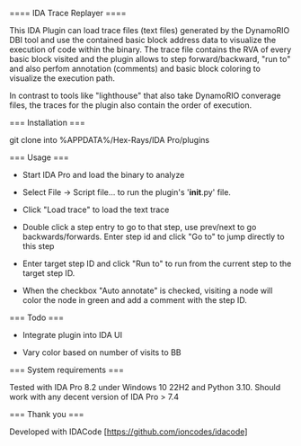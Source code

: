 ==== IDA Trace Replayer ====

This IDA Plugin can load trace files (text files) generated by the DynamoRIO DBI tool and use the contained basic block address data to visualize the execution of code within the binary.
The trace file contains the RVA of every basic block visited and the plugin allows to step forward/backward, "run to" and also perfom annotation (comments) and basic block coloring to visualize the execution path.

In contrast to tools like "lighthouse" that also take DynamoRIO converage files, the traces for the plugin also contain the order of execution.

=== Installation ===

git clone into %APPDATA%/Hex-Rays/IDA Pro/plugins

=== Usage ===

- Start IDA Pro and load the binary to analyze

- Select File -> Script file... to run the plugin's '__init__.py' file.

- Click "Load trace" to load the text trace

- Double click a step entry to go to that step, use prev/next to go backwards/forwards. Enter step id and click "Go to" to jump directly to this step

- Enter target step ID and click "Run to" to run from the current step to the target step ID.

- When the checkbox "Auto annotate" is checked, visiting a node will color the node in green and add a comment with the step ID.

=== Todo ===

- Integrate plugin into IDA UI

- Vary color based on number of visits to BB

=== System requirements ===

Tested with IDA Pro 8.2 under Windows 10 22H2 and Python 3.10. Should work with any decent version of IDA Pro > 7.4

=== Thank you ===

Developed with IDACode [https://github.com/ioncodes/idacode]


